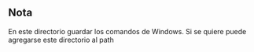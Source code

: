 ## Nota

En este directorio guardar los comandos de Windows. Si se quiere puede agregarse este directorio al path